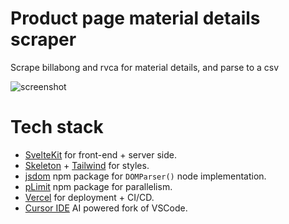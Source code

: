 # Product page material details scraper

Scrape billabong and rvca for material details, and parse to a csv

![screenshot](https://res.cloudinary.com/stillworld/image/upload/v1731607895/Screenshot_2024-11-14_at_20.10.33_mcofcp.png)

# Tech stack

- [SvelteKit](https://svelte.dev/) for front-end + server side.
- [Skeleton](https://www.skeleton.dev/) + [Tailwind](https://tailwindcss.com/) for styles.
- [jsdom](https://www.npmjs.com/package/jsdom) npm package for `DOMParser()` node implementation.
- [pLimit](https://www.npmjs.com/package/p-limit) npm package for parallelism.
- [Vercel](https://vercel.com/home) for deployment + CI/CD.
- [Cursor IDE](https://www.cursor.com/) AI powered fork of VSCode.
